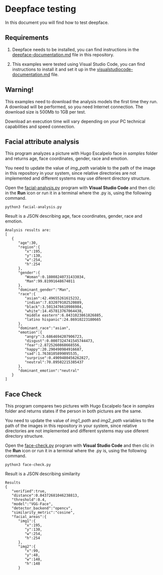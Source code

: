# Deepface testing

In this document you will find how to test deepface.

## Requirements
1. Deepface needs to be installed, you can find instructions in the [deepface-documentation.md](https://github.com/hugoescalpelo/data-visualization/blob/main/deepface/deepface-documentation.md) file in this repository.

2. This examples were tested using Visual Studio Code, you can find instructions to install it and set it up in the [visualstudiocode-documentation.md](https://github.com/hugoescalpelo/data-visualization/blob/main/VisualStudioCode/visualstudiocode-documentation.md) file.

## Warning!
This examples need to download the analysis models the first time they run. A download will be performed, so you need Internet connection. The download size is 500Mb to 1GB per test.

Download an execution time will vary depending on your PC technical capabilities and speed connection.

## Facial attribute analysis

This program analyzes a picture with Hugo Escalpelo face in *samples* folder and returns age, face coordinates, gender, race and emotion.

You need to update the value of *img_path* variable to the path of the image in this repository in your system, since relative directories are not implemented and different systems may use diferent directory structure.

Open the [facial-analysis.py](https://github.com/hugoescalpelo/data-visualization/blob/main/deepface/facial-analysis.py) program with **Visual Studio Code** and then clic in the **Run** icon or run it in a terminal where the .py is, using the following command.
```
python3 facial-analysis.py
```
Result is a JSON describing age, face coordinates, gender, race and emotion.
```
Analysis results are: 
[
   {
      "age":30,
      "region":{
         "x":195,
         "y":130,
         "w":254,
         "h":254
      },
      "gender":{
         "Woman":0.18008240731433034,
         "Man":99.81991648674011
      },
      "dominant_gender":"Man",
      "race":{
         "asian":42.49655261615232,
         "indian":7.832079102520889,
         "black":3.5013476610986984,
         "white":14.457813767064438,
         "middle eastern":6.8431023861826885,
         "latino hispanic":24.86910223180665
      },
      "dominant_race":"asian",
      "emotion":{
         "angry":3.6864694207906723,
         "disgust":0.0007324741545744473,
         "fear":2.8725260868668556,
         "happy":20.290490984916687,
         "sad":1.7638105899095535,
         "surprise":0.4909480456262827,
         "neutral":70.89502215385437
      },
      "dominant_emotion":"neutral"
   }
]
```
## Face Check

This program compares two pictures with Hugo Escalpelo face in *samples* folder and returns states if the person in both pictures are the same.

You need to update the value of *img1_path* and *img2_path* variables to the path of the images in this repository in your system, since relative directories are not implemented and different systems may use diferent directory structure.

Open the [face-check.py](https://github.com/hugoescalpelo/data-visualization/blob/main/deepface/facial-analysis.py) program with **Visual Studio Code** and then clic in the **Run** icon or run it in a terminal where the .py is, using the following command.
```
python3 face-check.py
```
Result is a JSON describing similarity
```
Results
{
   "verified":true,
   "distance":0.04372681046238813,
   "threshold":0.4,
   "model":"VGG-Face",
   "detector_backend":"opencv",
   "similarity_metric":"cosine",
   "facial_areas":{
      "img1":{
         "x":195,
         "y":130,
         "w":254,
         "h":254
      },
      "img2":{
         "x":99,
         "y":48,
         "w":148,
         "h":148
      }
   
```

